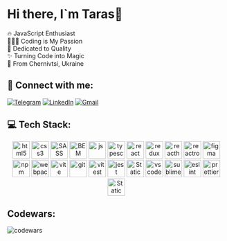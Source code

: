 # Hi there, I`m Taras👋

<!--
**kazymirT/kazymirT** is a ✨ _special_ ✨ repository because its `README.md` (this file) appears on your GitHub profile.

Here are some ideas to get you started:

- 🔭 I’m currently working on ...
- 🌱 I’m currently learning ...
- 👯 I’m looking to collaborate on ...
- 🤔 I’m looking for help with ...
- 💬 Ask me about ...
- 📫 How to reach me: ...
- 😄 Pronouns: ...
- ⚡ Fun fact: ...
-->

🔥 JavaScript Enthusiast <br>
👩🏼‍💻 Coding is My Passion <br>
💪 Dedicated to Quality <br>
✨ Turning Code into Magic <br>
📍 From Chernivtsi, Ukraine <br>

## 💬 Connect with me:
[![Telegram](https://img.shields.io/badge/Telegram-%2326A5E4?style=for-the-badge&logo=telegram&logoColor=white)](https://t.me/T_Kazymir)
[![LinkedIn](https://img.shields.io/badge/linkedin-%230A66C2?style=for-the-badge&logo=linkedin&logoColor=white)](https://www.linkedin.com/in/taras-kazymir-636734263)
[![Gmail](https://img.shields.io/badge/gmail-%23EA4335?style=for-the-badge&logo=gmail&logoColor=white)](mailto:kazemir.t23.23@gmail.com)

## 💻 Tech Stack:
<div align="center">
  <img alt="html5" src="https://img.shields.io/badge/html5-%23E34F26.svg?style=for-the-badge&logo=html5&logoColor=white" height="40"/>
  <img alt="css3" src="https://img.shields.io/badge/CSS3-1572b6.svg?style=for-the-badge&logo=CSS3&logoColor=white" height="40"/>
  <img alt="SASS" src="https://img.shields.io/badge/Sass-CC6699.svg?style=for-the-badge&logo=Sass&logoColor=white" height="40"/>
  <img alt="BEM" src="https://img.shields.io/badge/BEM-000000.svg?style=for-the-badge&logo=BEM&logoColor=white" height="40"/>
  <img alt="js" src="https://img.shields.io/badge/JavaScript-F7DF1E.svg?style=for-the-badge&logo=JavaScript&logoColor=black" height="40"/>
  <img alt="typescript" src="https://img.shields.io/badge/typescript-3178C6.svg?style=for-the-badge&logo=typescript&logoColor=white" height="40"/>
  <img alt="react" src="https://img.shields.io/badge/react-61DAFB.svg?style=for-the-badge&logo=react&logoColor=black" height="40"/>
  <img alt="redux" src="https://img.shields.io/badge/redux-764ABC.svg?style=for-the-badge&logo=redux&logoColor=white" height="40"/>
  <img alt="reacthookform" src="https://img.shields.io/badge/react%20hook%20form-EC5990.svg?style=for-the-badge&logo=reacthookform&logoColor=white" height="40"/>
  <img alt="reactrouter" src="https://img.shields.io/badge/react%20router-CA4245.svg?style=for-the-badge&logo=reactrouter&logoColor=white" height="40"/>
  <img alt="figma" src="https://img.shields.io/badge/figma-F24E1E.svg?style=for-the-badge&logo=figma&logoColor=white" height="40"/>
  <img alt="npm" src="https://img.shields.io/badge/npm-CB3837.svg?style=for-the-badge&logo=npm&logoColor=white" height="40"/>
  <img alt="webpack" src="https://img.shields.io/badge/webpack-8DD6F9.svg?style=for-the-badge&logo=webpack&logoColor=black" height="40"/>
  <img alt="vite" src="https://img.shields.io/badge/vite-646CFF.svg?style=for-the-badge&logo=vite&logoColor=white" height="40"/>
  <img alt="git" src="https://img.shields.io/badge/git-F05032.svg?style=for-the-badge&logo=git&logoColor=white" height="40"/>
  <img alt="vitest" src="https://img.shields.io/badge/vitest-6E9F18.svg?style=for-the-badge&logo=vitest&logoColor=white" height="40"/>
  <img alt="jest" src="https://img.shields.io/badge/jest-C21325.svg?style=for-the-badge&logo=jest&logoColor=white" height="40"/>
  <img alt="Static Badge" src="https://img.shields.io/badge/storybook-%23FF4785?style=for-the-badge&logo=storybook&logoColor=white" height="40">
  <img alt="vscode" src="https://img.shields.io/badge/visual%20studio%20code-007ACC.svg?style=for-the-badge&logo=visualstudiocode&logoColor=white" height="40"/>
  <img alt="sublimetext" src="https://img.shields.io/badge/sublime%20text-FF9800.svg?style=for-the-badge&logo=sublimetext&logoColor=white" height="40"/>
  <img alt="eslint" src="https://img.shields.io/badge/ESLint-4B32C3.svg?style=for-the-badge&logo=eslint&logoColor=white" height="40"/>
  <img alt="prettier" src="https://img.shields.io/badge/prettier-F7B93E.svg?style=for-the-badge&logo=prettier&logoColor=black" height="40"/>
  <img alt="Static Badge" src="https://img.shields.io/badge/Stylelint-red?style=for-the-badge&logo=stylelint&logoColor=black&logoSize=auto" height="40">
</div>

## **Codewars:**
<p><img align="center" src="https://www.codewars.com/users/rsschool_296c08e25dfd1994/badges/micro" alt="codewars" /></p>
